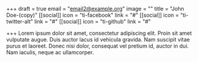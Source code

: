 +++
draft = true
email = "email2@example.org"
image = ""
title = "John Doe-(copy)"
[[social]]
icon = "ti-facebook"
link = "#"
[[social]]
icon = "ti-twitter-alt"
link = "#"
[[social]]
icon = "ti-github"
link = "#"

+++
Lorem ipsum dolor sit amet, consectetur adipiscing elit. Proin sit amet vulputate augue. Duis auctor lacus id vehicula gravida. Nam suscipit vitae purus et laoreet.
Donec nisi dolor, consequat vel pretium id, auctor in dui. Nam iaculis, neque ac ullamcorper.